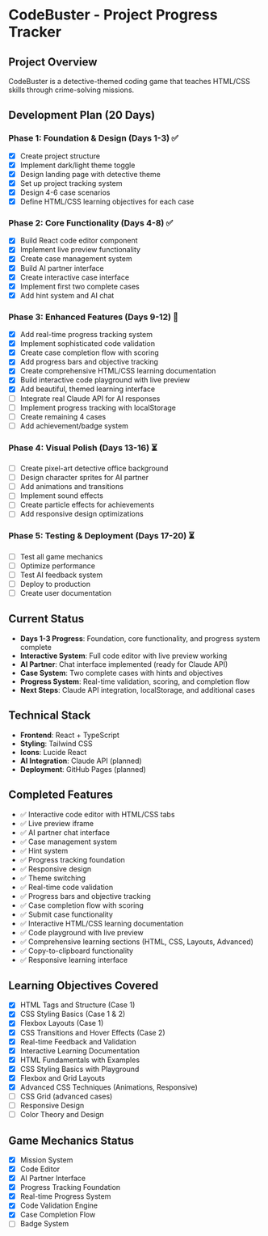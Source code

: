 # CodeBuster - Project Progress Tracker

## Project Overview
CodeBuster is a detective-themed coding game that teaches HTML/CSS skills through crime-solving missions.

## Development Plan (20 Days)

### Phase 1: Foundation & Design (Days 1-3) ✅
- [x] Create project structure
- [x] Implement dark/light theme toggle
- [x] Design landing page with detective theme
- [x] Set up project tracking system
- [x] Design 4-6 case scenarios
- [x] Define HTML/CSS learning objectives for each case

### Phase 2: Core Functionality (Days 4-8) ✅
- [x] Build React code editor component
- [x] Implement live preview functionality
- [x] Create case management system
- [x] Build AI partner interface
- [x] Create interactive case interface
- [x] Implement first two complete cases
- [x] Add hint system and AI chat

### Phase 3: Enhanced Features (Days 9-12) 🔄
- [x] Add real-time progress tracking system
- [x] Implement sophisticated code validation
- [x] Create case completion flow with scoring
- [x] Add progress bars and objective tracking
- [x] Create comprehensive HTML/CSS learning documentation
- [x] Build interactive code playground with live preview
- [x] Add beautiful, themed learning interface
- [ ] Integrate real Claude API for AI responses
- [ ] Implement progress tracking with localStorage
- [ ] Create remaining 4 cases
- [ ] Add achievement/badge system

### Phase 4: Visual Polish (Days 13-16) ⏳
- [ ] Create pixel-art detective office background
- [ ] Design character sprites for AI partner
- [ ] Add animations and transitions
- [ ] Implement sound effects
- [ ] Create particle effects for achievements
- [ ] Add responsive design optimizations

### Phase 5: Testing & Deployment (Days 17-20) ⏳
- [ ] Test all game mechanics
- [ ] Optimize performance
- [ ] Test AI feedback system
- [ ] Deploy to production
- [ ] Create user documentation

## Current Status
- **Days 1-3 Progress**: Foundation, core functionality, and progress system complete
- **Interactive System**: Full code editor with live preview working
- **AI Partner**: Chat interface implemented (ready for Claude API)
- **Case System**: Two complete cases with hints and objectives
- **Progress System**: Real-time validation, scoring, and completion flow
- **Next Steps**: Claude API integration, localStorage, and additional cases

## Technical Stack
- **Frontend**: React + TypeScript
- **Styling**: Tailwind CSS
- **Icons**: Lucide React
- **AI Integration**: Claude API (planned)
- **Deployment**: GitHub Pages (planned)

## Completed Features
- ✅ Interactive code editor with HTML/CSS tabs
- ✅ Live preview iframe
- ✅ AI partner chat interface
- ✅ Case management system
- ✅ Hint system
- ✅ Progress tracking foundation
- ✅ Responsive design
- ✅ Theme switching
- ✅ Real-time code validation
- ✅ Progress bars and objective tracking
- ✅ Case completion flow with scoring
- ✅ Submit case functionality
- ✅ Interactive HTML/CSS learning documentation
- ✅ Code playground with live preview
- ✅ Comprehensive learning sections (HTML, CSS, Layouts, Advanced)
- ✅ Copy-to-clipboard functionality
- ✅ Responsive learning interface

## Learning Objectives Covered
- [x] HTML Tags and Structure (Case 1)
- [x] CSS Styling Basics (Case 1 & 2)
- [x] Flexbox Layouts (Case 1)
- [x] CSS Transitions and Hover Effects (Case 2)
- [x] Real-time Feedback and Validation
- [x] Interactive Learning Documentation
- [x] HTML Fundamentals with Examples
- [x] CSS Styling Basics with Playground
- [x] Flexbox and Grid Layouts
- [x] Advanced CSS Techniques (Animations, Responsive)
- [ ] CSS Grid (advanced cases)
- [ ] Responsive Design
- [ ] Color Theory and Design

## Game Mechanics Status
- [x] Mission System
- [x] Code Editor
- [x] AI Partner Interface
- [x] Progress Tracking Foundation
- [x] Real-time Progress System
- [x] Code Validation Engine
- [x] Case Completion Flow
- [ ] Badge System